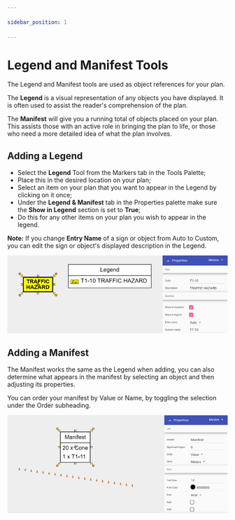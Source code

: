 ```yaml
---

sidebar_position: 1

---
```

# Legend and Manifest Tools

The Legend and Manifest tools are used as object references for your plan.

The **Legend** is a visual representation of any objects you have displayed. It is often used to assist the reader's comprehension of the plan.

The **Manifest** will give you a running total of objects placed on your plan. This assists those with an active role in bringing the plan to life, or those who need a more detailed idea of what the plan involves.

## Adding a Legend

- Select the **Legend** Tool from the Markers tab in the Tools Palette;
- Place this in the desired location on your plan;
- Select an item on your plan that you want to appear in the Legend by clicking on it once;
- Under the **Legend & Manifest** tab in the Properties palette make sure the **Show in Legend** section is set to **True**;
- Do this for any other items on your plan you wish to appear in the legend.

**Note:** If you change **Entry Name** of a sign or object from Auto to Custom, you can edit the sign or object's displayed description in the Legend.

![Legend](./assets/Legend_Box.png)

## Adding a Manifest

The Manifest works the same as the Legend when adding, you can also determine what appears in the manifest by selecting an object and then adjusting its properties.

You can order your manifest by Value or Name, by toggling the selection under the Order subheading.

![Manifest](./assets/Manifest_Box.png)
